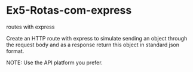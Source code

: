 # Ex5-Rotas-com-express

routes with express

Create an HTTP route with express to simulate sending an object through the request body and as a response return this object in standard json format.

NOTE: Use the API platform you prefer.